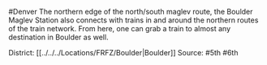 #Denver 
The northern edge of the north/south maglev route, the Boulder Maglev Station also connects with trains in and around the northern routes of the train network. From here, one can grab a train to almost any destination in Boulder as well.


District: [[../../../Locations/FRFZ/Boulder|Boulder]]
Source: #5th #6th 